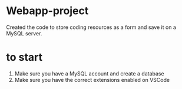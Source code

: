 # Webapp-project

Created the code to store coding resources as a form and save it on a MySQL server.

# to start

1. Make sure you have a MySQL account and create a database
2. Make sure you have the correct extensions enabled on VSCode
